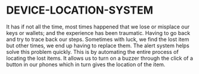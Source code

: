 # DEVICE-LOCATION-SYSTEM
It has if not all the time, most times happened that we lose or misplace our keys or wallets; and the experience has been traumatic. Having to go back and try to trace back our steps. Sometimes with luck, we find the lost item but other times, we end up having to replace them.  The alert system helps solve this problem quickly. This is by automating the entire process of locating the lost items. It allows us to turn on a buzzer through the click of a button in our phones which in turn gives the location of the item.

